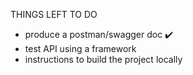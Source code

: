THINGS LEFT TO DO
- produce a postman/swagger doc ✔️
- test API using a framework
- instructions to build the project locally